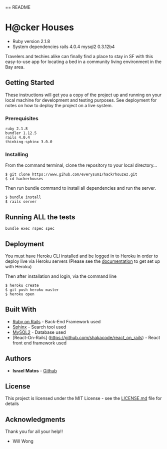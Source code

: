 == README
# H@cker Houses


* Ruby version
2.1.8
* System dependencies
rails 4.0.4
mysql2 0.3.12b4

Travelers and techies alike can finally find a place to stay in SF with this easy-to-use app for locating a bed in a community living environment in the Bay area.

## Getting Started

These instructions will get you a copy of the project up and running on your local machine for development and testing purposes. See deployment for notes on how to deploy the project on a live system.

### Prerequisites

```
ruby 2.1.8
bundler 1.12.5
rails 4.0.4
thinking-sphinx 3.0.0

```

### Installing
From the command terminal, clone the repository to your local directory...
```
$ git clone https://www.gihub.com/everysum1/hackrhouzez.git
$ cd hackerhouses
```

Then run bundle command to install all dependencies and run the server.  

```
$ bundle install
$ rails server
```


## Running ALL the tests

```
bundle exec rspec spec
```

## Deployment

You must have Heroku CLI installed and be logged in to Heroku in order to deploy live via Heroku servers
(Please see the [documentation](https://devcenter.heroku.com) to get set up with Heroku)

Then after installation and login, via the command line
```
$ heroku create
$ git push heroku master
$ heroku open
```

## Built With

* [Ruby on Rails](http://api.rubyonrails.org/) -  Back-End Framework used
* [Sphinx](https://github.com/pat/thinking-sphinx) - Search tool used
* [MySQL2](https://www.mysql.com/) - Database used
* [React-On-Rails] (https://github.com/shakacode/react_on_rails) - React front end framework used

## Authors

* **Israel Matos** - [Github](https://github.com/everysum1)

## License

This project is licensed under the MIT License - see the [LICENSE.md](LICENSE.md) file for details

## Acknowledgments

Thank you for all your help!!
* Will Wong
